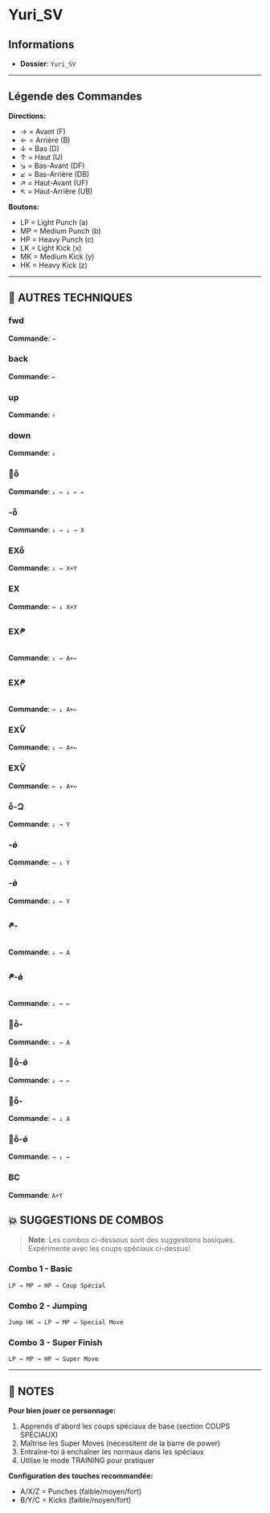 # Yuri_SV

## Informations
- **Dossier**: `Yuri_SV`

---

## Légende des Commandes

**Directions:**
- → = Avant (F)
- ← = Arrière (B)
- ↓ = Bas (D)
- ↑ = Haut (U)
- ↘ = Bas-Avant (DF)
- ↙ = Bas-Arrière (DB)
- ↗ = Haut-Avant (UF)
- ↖ = Haut-Arrière (UB)

**Boutons:**
- LP = Light Punch (a)
- MP = Medium Punch (b)
- HP = Heavy Punch (c)
- LK = Light Kick (x)
- MK = Medium Kick (y)
- HK = Heavy Kick (z)

---

## 🎯 AUTRES TECHNIQUES

### fwd
**Commande**: `→`

### back
**Commande**: `←`

### up
**Commande**: `↑`

### down
**Commande**: `↓`

### ׻ȭ
**Commande**: `↓ ← ↓ ← ←`

### -ȭ
**Commande**: `↓ → ↓ → X`

### EXȭ
**Commande**: `↓ → X+Y`

### EX
**Commande**: `→ ↓ X+Y`

### EX༲
**Commande**: `↓ → A+←`

### EX༲
**Commande**: `→ ↓ A+←`

### EXѶ
**Commande**: `↓ ← A+←`

### EXѶ
**Commande**: `← ↓ A+←`

### ȭ-Զ
**Commande**: `↓ → Y`

### -ǿ
**Commande**: `→ ↓ Y`

### -ǿ
**Commande**: `↓ ← Y`

### ༲-
**Commande**: `↓ → A`

### ༲-ǿ
**Commande**: `↓ → ←`

### ׻ȭ-
**Commande**: `↓ → A`

### ׻ȭ-ǿ
**Commande**: `↓ → ←`

### ׻ȭ-
**Commande**: `→ ↓ A`

### ׻ȭ-ǿ
**Commande**: `→ ↓ ←`

### BC
**Commande**: `A+Y`


## 💥 SUGGESTIONS DE COMBOS

> **Note**: Les combos ci-dessous sont des suggestions basiques. Expérimente avec les coups spéciaux ci-dessus!

### Combo 1 - Basic
```
LP → MP → HP → Coup Spécial
```

### Combo 2 - Jumping
```
Jump HK → LP → MP → Special Move
```

### Combo 3 - Super Finish
```
LP → MP → HP → Super Move
```

---

## 📝 NOTES

**Pour bien jouer ce personnage:**
1. Apprends d'abord les coups spéciaux de base (section COUPS SPÉCIAUX)
2. Maîtrise les Super Moves (nécessitent de la barre de power)
3. Entraîne-toi à enchaîner les normaux dans les spéciaux
4. Utilise le mode TRAINING pour pratiquer

**Configuration des touches recommandée:**
- A/X/Z = Punches (faible/moyen/fort)
- B/Y/C = Kicks (faible/moyen/fort)

